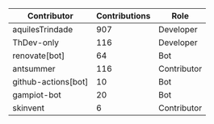 | Contributor | Contributions | Role |
| ------------ | -------------- | ---- |
| aquilesTrindade | 907 | Developer |
| ThDev-only | 116 | Developer |
| renovate[bot] | 64 | Bot |
| antsummer | 116 | Contributor |
| github-actions[bot] | 10 | Bot |
| gampiot-bot | 20 | Bot |
| skinvent | 6 | Contributor |
